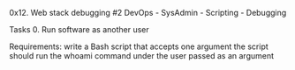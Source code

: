 0x12. Web stack debugging #2 DevOps - SysAdmin - Scripting - Debugging

Tasks 0. Run software as another user

Requirements:
write a Bash script that accepts one argument the script should run the whoami command under the user passed as an argument 
